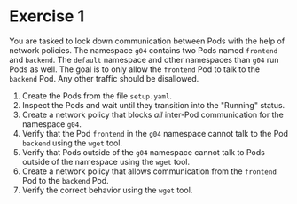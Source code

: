 # Exercise 1

You are tasked to lock down communication between Pods with the help of network policies. The namespace `g04` contains two Pods named `frontend` and `backend`. The `default` namespace and other namespaces than `g04` run Pods as well. The goal is to only allow the `frontend` Pod to talk to the `backend` Pod. Any other traffic should be disallowed.

1. Create the Pods from the file `setup.yaml`.
2. Inspect the Pods and wait until they transition into the "Running" status.
3. Create a network policy that blocks _all_ inter-Pod communication for the namespace `g04`.
4. Verify that the Pod `frontend` in the `g04` namespace cannot talk to the Pod `backend` using the `wget` tool.
5. Verify that Pods outside of the `g04` namespace cannot talk to Pods outside of the namespace using the `wget` tool.
6. Create a network policy that allows communication from the `frontend` Pod to the `backend` Pod.
7. Verify the correct behavior using the `wget` tool.